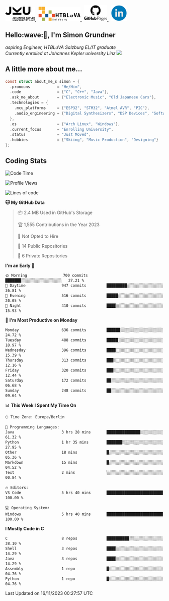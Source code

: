 <a href="https://www.jku.at/">
  <picture>
   <source media="(prefers-color-scheme: dark)" srcset="/images/jku_logo_weiss.png" height="45"/>
   <img alt="JKU Linz" src="/images/jku_logo_schwarz.png" height="45"/>
  </picture>
 </a> &nbsp;
 <a href="http://www.htl-salzburg.ac.at/startseite.html">
  <picture>
   <source media="(prefers-color-scheme: dark)" srcset="/images/htlbla_logo_weiss.png" height="45"/>
   <img alt="HTBLuVA Salzburg" src="/images/htlbla_logo_schwarz.png" height="45"/>
  </picture>
 </a> &nbsp;
 <a href="https://s-grundner.github.io/">
  <picture>
   <source media="(prefers-color-scheme: dark)" srcset="/images/pages_weiss.png" height="50"/>
   <img alt="Pages" src="/images/pages.png" height="50"/>
  </picture>
 </a> &nbsp;
 <a href="https://www.linkedin.com/in/simon-grundner/">
  <img alt="LinkedIn" src="/images/LinkedIn.png" height="50"/>
 </a>
</p>

<h2>Hello:wave:🏻, I'm Simon Grundner</h2>
<p><em>aspiring Engineer, HTBLuVA Salzburg EL/IT graduate<br>
Currently enrolled at Johannes Kepler university Linz
</a><img src="https://media.giphy.com/media/WUlplcMpOCEmTGBtBW/giphy.gif" width="30"></em><br>
</p>
 
<h2> A little more about me...</h2>
  
```c
const struct about_me_s simon = {
  .pronouns            = "He/Him",
  .code                = {"C", "C++", "Java"},
  .ask_me_about        = {"Electronic Music", "Old Japanese Cars"},
  .technologies = { 
    .mcu_platforms     = {"ESP32", "STM32", "Atmel AVR", "PIC"},
    .audio_engineering = {"Digital Synthesizers", "DSP Devices", "Software Sounddesign"},
  },
  .os                  = {"Arch Linux", "Windows"},
  .current_focus       = "Enrolling University",
  .status              = "Just Moved",
  .hobbies             = {"Skiing", "Music Production", "Designing"}
};
 ```




<h2> Coding Stats </h2>

<!--START_SECTION:waka-->
![Code Time](http://img.shields.io/badge/Code%20Time-262%20hrs%2024%20mins-blue)

![Profile Views](http://img.shields.io/badge/Profile%20Views-5-blue)

![Lines of code](https://img.shields.io/badge/From%20Hello%20World%20I%27ve%20Written-21.4%20million%20lines%20of%20code-blue)

**🐱 My GitHub Data** 

> 📦 2.4 MB Used in GitHub's Storage 
 > 
> 🏆 1,555 Contributions in the Year 2023
 > 
> 🚫 Not Opted to Hire
 > 
> 📜 14 Public Repositories 
 > 
> 🔑 6 Private Repositories 
 > 
**I'm an Early 🐤** 

```text
🌞 Morning                700 commits         ███████░░░░░░░░░░░░░░░░░░   27.21 % 
🌆 Daytime                947 commits         █████████░░░░░░░░░░░░░░░░   36.81 % 
🌃 Evening                516 commits         █████░░░░░░░░░░░░░░░░░░░░   20.05 % 
🌙 Night                  410 commits         ████░░░░░░░░░░░░░░░░░░░░░   15.93 % 
```
📅 **I'm Most Productive on Monday** 

```text
Monday                   636 commits         ██████░░░░░░░░░░░░░░░░░░░   24.72 % 
Tuesday                  488 commits         █████░░░░░░░░░░░░░░░░░░░░   18.97 % 
Wednesday                396 commits         ████░░░░░░░░░░░░░░░░░░░░░   15.39 % 
Thursday                 313 commits         ███░░░░░░░░░░░░░░░░░░░░░░   12.16 % 
Friday                   320 commits         ███░░░░░░░░░░░░░░░░░░░░░░   12.44 % 
Saturday                 172 commits         ██░░░░░░░░░░░░░░░░░░░░░░░   06.68 % 
Sunday                   248 commits         ██░░░░░░░░░░░░░░░░░░░░░░░   09.64 % 
```


📊 **This Week I Spent My Time On** 

```text
🕑︎ Time Zone: Europe/Berlin

💬 Programming Languages: 
Java                     3 hrs 28 mins       ███████████████░░░░░░░░░░   61.32 % 
Python                   1 hr 35 mins        ███████░░░░░░░░░░░░░░░░░░   27.95 % 
Other                    18 mins             █░░░░░░░░░░░░░░░░░░░░░░░░   05.36 % 
Markdown                 15 mins             █░░░░░░░░░░░░░░░░░░░░░░░░   04.52 % 
Text                     2 mins              ░░░░░░░░░░░░░░░░░░░░░░░░░   00.84 % 

🔥 Editors: 
VS Code                  5 hrs 40 mins       █████████████████████████   100.00 % 

💻 Operating System: 
Windows                  5 hrs 40 mins       █████████████████████████   100.00 % 
```

**I Mostly Code in C** 

```text
C                        8 repos             ██████████░░░░░░░░░░░░░░░   38.10 % 
Shell                    3 repos             ████░░░░░░░░░░░░░░░░░░░░░   14.29 % 
Java                     3 repos             ████░░░░░░░░░░░░░░░░░░░░░   14.29 % 
Assembly                 1 repo              █░░░░░░░░░░░░░░░░░░░░░░░░   04.76 % 
Python                   1 repo              █░░░░░░░░░░░░░░░░░░░░░░░░   04.76 % 
```




 Last Updated on 16/11/2023 00:27:57 UTC
<!--END_SECTION:waka-->
